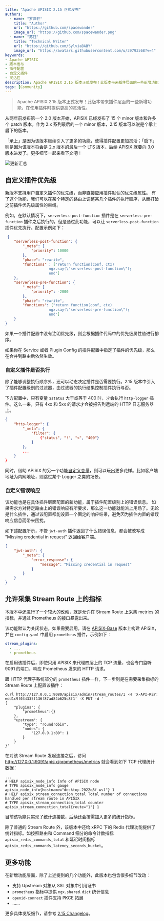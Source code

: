 ```yaml
---
title: "Apache APISIX 2.15 正式发布"
authors:
  - name: "罗泽轩"
    title: "Author"
    url: "https://github.com/spacewander"
    image_url: "https://github.com/spacewander.png"
  - name: "苏钰"
    title: "Technical Writer"
    url: "https://github.com/SylviaBABY"
    image_url: "https://avatars.githubusercontent.com/u/39793568?v=4"
keywords: 
- Apache APISIX
- 版本发布
- 插件配置
- 自定义插件
- 灵活性
description: Apache APISIX 2.15 版本正式发布！此版本带来插件层面的一些新增功能，在使用插件时提供更高的灵活性。
tags: [Community]
---
```


> Apache APISIX 2.15 版本正式发布！此版本带来插件层面的一些新增功能，在使用插件时提供更高的灵活性。

<!--truncate-->

从两年前发布第一个 2.0 版本开始，APISIX 已经发布了 15 个 minor 版本和许多个 patch 版本。作为 2.x 系列最后的一个 minor 版本，2.15 版本可以说是个承上启下的版本。

「承上」是因为该版本继续引入了更多的功能，使得插件配置更加灵活；「启下」则是因为该版本将会是 2.x 版本的最后一个 LTS 版本，后续 APISIX 就要向 3.0 版本进发了。更多细节一起来看下文吧！

![更新汇总](https://static.apiseven.com/2022/blog/0729/blog-1.png)

## 自定义插件优先级

新版本支持用户自定义插件的优先级，而非直接应用插件默认的优先级属性。
有了这个功能，我们可以在某个特定的路由上调整某几个插件的执行顺序，从而打破之前插件优先级属性的束缚。

例如，在默认情况下，`serverless-post-function` 插件是在 `serverless-pre-function` 插件之后执行的。但是通过此功能，可以让 `serverless-post-function` 插件优先执行。配置示例如下：

```json
 {
    "serverless-post-function": {
        "_meta": {
            "priority": 10000
        },
        "phase": "rewrite",
        "functions" : ["return function(conf, ctx)
                    ngx.say(\"serverless-post-function\");
                    end"]
    },
    "serverless-pre-function": {
        "_meta": {
            "priority": -2000
        },
        "phase": "rewrite",
        "functions": ["return function(conf, ctx)
                    ngx.say(\"serverless-pre-function\");
                    end"]
    }
}
```

如果一个插件配置中没有注明优先级，则会根据插件代码中的优先级属性值进行排序。

如果你在 Service 或者 Plugin Config 的插件配置中指定了插件的优先级，那么在合并到路由后依然生效。

### 自定义插件是否执行

除了能够调整执行顺序外，还可以动态决定插件是否需要执行。2.15 版本中引入了插件配置级别的过滤器，由过滤器的执行结果控制插件执行与否。

下方配置中，只有变量 `$status` 大于或等于 400 时，才会执行 `http-logger` 插件。这么一来，只有 4xx 和 5xx 的请求才会被报告到远端的 HTTP 日志服务器上。

```json
{
    "http-logger": {
        "_meta": {
            "filter": {
                {"status", "!", "<", "400"}
            }
        },
        ...
    }
}
```

同时，借助 APISIX 的另一个功能[自定义变量](https://apisix.apache.org/zh/docs/apisix/next/plugin-develop/#%E6%B3%A8%E5%86%8C%E8%87%AA%E5%AE%9A%E4%B9%89%E5%8F%98%E9%87%8F)，则可以玩出更多花样。比如客户端地址为内网地址，则跳过某个 Logger 之类的场景。

### 自定义错误响应

该功能也是在具体插件层面配置的新功能，属于插件配置级别上的错误信息。
如果需求方对特定路由上的错误响应有所要求，那么这一功能就能派上用场了。无论是什么插件，通过该配置都能设置一个固定的响应结果，避免因为插件内置的错误响应信息而带来困扰。

如下述配置所示，不管 `jwt-auth` 插件返回了什么错误信息，都会被改写成 "Missing credential in request" 返回给客户端。

```json
{
    "jwt-auth": {
        "_meta": {
            "error_response": {
                "message": "Missing credential in request"
            }
        }
    }
}
```

## 允许采集 Stream Route 上的指标

本版本中还进行了一个较大的改动，就是允许在 Stream Route 上采集 metrics 的指标，并通过 Prometheus 的接口暴露出来。

该功能默认为关闭状态，如果需要启用，请在 [APISIX-Base](https://apisix.apache.org/zh/docs/apisix/FAQ/#%E5%A6%82%E4%BD%95%E6%9E%84%E5%BB%BA-apisix-base-%E7%8E%AF%E5%A2%83) 版本上构建 APISIX，并在 `config.yaml` 中启用 `prometheus` 插件，示例如下：

```yaml  
stream_plugins:
  - ...
  - prometheus
```

在启用该插件后，即使只用 APISIX 来代理四层上的 TCP 流量，也会专门监听 9091 的端口，响应 Prometheus 发来的 HTTP 请求。

跟 HTTP 代理子系统部分的 `prometheus` 插件一样，下一步则是在需要采集指标的 Stream Route 上配置该插件： 

```shell
curl http://127.0.0.1:9080/apisix/admin/stream_routes/1 -H 'X-API-KEY: edd1c9f034335f136f87ad84b625c8f1' -X PUT -d '
{
    "plugins": {
        "prometheus":{}
    },
    "upstream": {
        "type": "roundrobin",
        "nodes": {
            "127.0.0.1:80": 1
        }
    }
}'
```

在对该 Stream Route 发起连接之后，访问 http://127.0.0.1:9091/apisix/prometheus/metrics 就会看到如下 TCP 代理统计数据：

```
...
# HELP apisix_node_info Info of APISIX node
# TYPE apisix_node_info gauge
apisix_node_info{hostname="desktop-2022q8f-wsl"} 1
# HELP apisix_stream_connection_total Total number of connections handled per stream route in APISIX
# TYPE apisix_stream_connection_total counter
apisix_stream_connection_total{route="1"} 1
```

目前该功能只实现了统计连接数，后续还会按需加入更多的统计指标。

除了普通的 Stream Route 外，该版本中还给 xRPC 下的 Redis 代理功能提供了统计指标。如按照路由和 Command 细分的命令计数指标 `apisix_redis_commands_total` 和延迟时间指标 `apisix_redis_commands_latency_seconds_bucket`。

## 更多功能

在新增功能层面，除了上述提到的几个功能外，此版本也包含很多细节改动：

* 支持 Upstream 对象从 SSL 对象中引用证书
* `prometheus` 指标中提供 `ngx.shared.dict` 统计信息
* `openid-connect` 插件支持 PKCE 拓展
* ……

更多具体发版细节，请参考 [2.15 Changelog](https://github.com/apache/apisix/blob/release/2.15/docs/zh/latest/CHANGELOG.md#2150)。
